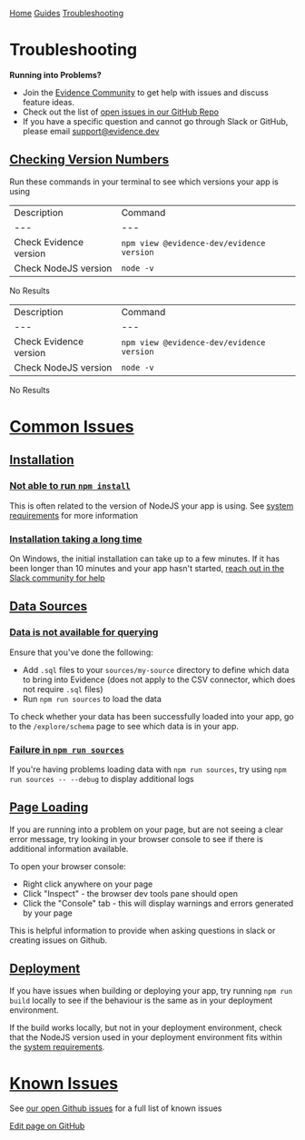 [Home](https://docs.evidence.dev/) [Guides](https://docs.evidence.dev/guides) [Troubleshooting](https://docs.evidence.dev/guides/troubleshooting)

# Troubleshooting

**Running into Problems?**

- Join the [Evidence Community](https://slack.evidence.dev/) to get help with issues and discuss feature ideas.
- Check out the list of [open issues in our GitHub Repo](https://github.com/evidence-dev/evidence/issues)
- If you have a specific question and cannot go through Slack or GitHub, please email [support@evidence.dev](mailto:support@evidence.dev)

## [Checking Version Numbers](https://docs.evidence.dev/guides/troubleshooting\#checking-version-numbers)

Run these commands in your terminal to see which versions your app is using

|  |  |
| --- | --- |
| Description | Command |
| --- | --- |
| Check Evidence version | `npm view @evidence-dev/evidence version` |
| Check NodeJS version | `node -v` |

No Results

|  |  |
| --- | --- |
| Description | Command |
| --- | --- |
| Check Evidence version | `npm view @evidence-dev/evidence version` |
| Check NodeJS version | `node -v` |

No Results

# [Common Issues](https://docs.evidence.dev/guides/troubleshooting\#common-issues)

## [Installation](https://docs.evidence.dev/guides/troubleshooting\#installation)

### [Not able to run `npm install`](https://docs.evidence.dev/guides/troubleshooting\#not-able-to-run-npm-install)

This is often related to the version of NodeJS your app is using. See [system requirements](https://docs.evidence.dev/guides/system-requirements) for more information

### [Installation taking a long time](https://docs.evidence.dev/guides/troubleshooting\#installation-taking-a-long-time)

On Windows, the initial installation can take up to a few minutes. If it has been longer than 10 minutes and your app hasn't started, [reach out in the Slack community for help](https://slack.evidence.dev/)

## [Data Sources](https://docs.evidence.dev/guides/troubleshooting\#data-sources)

### [Data is not available for querying](https://docs.evidence.dev/guides/troubleshooting\#data-is-not-available-for-querying)

Ensure that you've done the following:

- Add `.sql` files to your `sources/my-source` directory to define which data to bring into Evidence (does not apply to the CSV connector, which does not require `.sql` files)
- Run `npm run sources` to load the data

To check whether your data has been successfully loaded into your app, go to the `/explore/schema` page to see which data is in your app.

### [Failure in `npm run sources`](https://docs.evidence.dev/guides/troubleshooting\#failure-in-npm-run-sources)

If you're having problems loading data with `npm run sources`, try using `npm run sources -- --debug` to display additional logs

## [Page Loading](https://docs.evidence.dev/guides/troubleshooting\#page-loading)

If you are running into a problem on your page, but are not seeing a clear error message, try looking in your browser console to see if there is additional information available.

To open your browser console:

- Right click anywhere on your page
- Click "Inspect" - the browser dev tools pane should open
- Click the "Console" tab - this will display warnings and errors generated by your page

This is helpful information to provide when asking questions in slack or creating issues on Github.

## [Deployment](https://docs.evidence.dev/guides/troubleshooting\#deployment)

If you have issues when building or deploying your app, try running `npm run build` locally to see if the behaviour is the same as in your deployment environment.

If the build works locally, but not in your deployment environment, check that the NodeJS version used in your deployment environment fits within the [system requirements](https://docs.evidence.dev/guides/system-requirements).

# [Known Issues](https://docs.evidence.dev/guides/troubleshooting\#known-issues)

See [our open Github issues](https://github.com/evidence-dev/evidence/issues) for a full list of known issues

[Edit page on GitHub](https://github.com/evidence-dev/evidence/edit/next/sites/docs/pages/guides/troubleshooting/index.md)